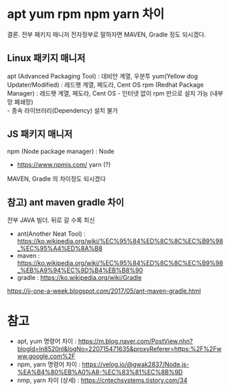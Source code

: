 
# apt yum rpm npm yarn 차이
결론. 전부 패키지 매니저
전자정부로 말하자면 MAVEN, Gradle 정도 되시겠다.

## Linux 패키지 매니저
apt (Advanced Packaging Tool) : 데비안 계열, 우분투
yum(Yellow dog Updater/Modified) : 레드햇 계열, 페도라, Cent OS
rpm (Redhat Package Manager) : 레드햇 계열, 페도라, Cent OS
	- 인터넷 없이 rpm 만으로 설치 가능 (내부망 폐쇄망)  
	- 종속 라이브러리(Dependency) 설치 불가


## JS 패키지 매니저
npm (Node package manager) : Node
 - https://www.npmjs.com/
yarn (?)

MAVEN, Gradle 의 차이정도 되시겠다


## 참고) ant maven gradle  차이
전부 JAVA 빌더. 뒤로 갈 수록 최신
 - ant(Another Neat Tool) : https://ko.wikipedia.org/wiki/%EC%95%84%ED%8C%8C%EC%B9%98_%EC%95%A4%ED%8A%B8
 - maven : https://ko.wikipedia.org/wiki/%EC%95%84%ED%8C%8C%EC%B9%98_%EB%A9%94%EC%9D%B4%EB%B8%90
 - gradle : https://ko.wikipedia.org/wiki/Gradle

https://jj-one-a-week.blogspot.com/2017/05/ant-maven-gradle.html

# 참고
- apt, yum 명령어 차이 : https://m.blog.naver.com/PostView.nhn?blogId=ln8520nl&logNo=220715471635&proxyReferer=https:%2F%2Fwww.google.com%2F
- npm, yarn 명령어 차이 : https://velog.io/@gwak2837/Node.js-%EA%B4%80%EB%A0%A8-%EC%83%81%EC%8B%9D
- nmp, yarn 차이 (상세) : https://cntechsystems.tistory.com/34
